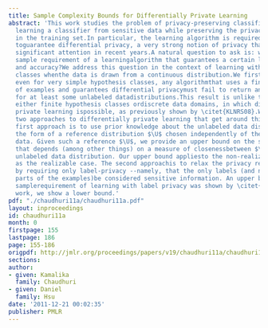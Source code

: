```yaml
---
title: Sample Complexity Bounds for Differentially Private Learning
abstract: 'This work studies the problem of privacy-preserving classification -- namely,
  learning a classifier from sensitive data while preserving the privacy ofindividuals
  in the training set.In particular, the learning algorithm is required in this problem
  toguarantee differential privacy, a very strong notion of privacy that hasgained
  significant attention in recent years.A natural question to ask is: what is the
  sample requirement of a learningalgorithm that guarantees a certain level of privacy
  and accuracy?We address this question in the context of learning with infinite hypothesis
  classes whenthe data is drawn from a continuous distribution.We first show that
  even for very simple hypothesis classes, any algorithmthat uses a finite number
  of examples and guarantees differential privacymust fail to return an accurate classifier
  for at least some unlabeled datadistributions.This result is unlike the case with
  either finite hypothesis classes ordiscrete data domains, in which distribution-free
  private learning ispossible, as previously shown by \citet{KLNRS08}.We then consider
  two approaches to differentially private learning that get around this lower bound.The
  first approach is to use prior knowledge about the unlabeled data distribution in
  the form of a reference distribution $\U$ chosen independently of the sensitive
  data. Given such a reference $\U$, we provide an upper bound on the sample requirement
  that depends (among other things) on a measure of closenessbetween $\U$ and the
  unlabeled data distribution. Our upper bound appliesto the non-realizable as well
  as the realizable case. The second approachis to relax the privacy requirement,
  by requiring only label-privacy --namely, that the only labels (and not the unlabeled
  parts of the examples)be considered sensitive information. An upper bound on the
  samplerequirement of learning with label privacy was shown by \citet{CDKMT06}; inthis
  work, we show a lower bound.'
pdf: "./chaudhuri11a/chaudhuri11a.pdf"
layout: inproceedings
id: chaudhuri11a
month: 0
firstpage: 155
lastpage: 186
page: 155-186
origpdf: http://jmlr.org/proceedings/papers/v19/chaudhuri11a/chaudhuri11a.pdf
sections: 
author:
- given: Kamalika
  family: Chaudhuri
- given: Daniel
  family: Hsu
date: '2011-12-21 00:02:35'
publisher: PMLR
---
```

